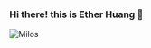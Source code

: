 ### Hi there! this is Ether Huang 👋

![Milos](https://media.giphy.com/media/SXlmEUowKDP8LX5f3l/giphy.gif)

<!--
**etheriuman/etheriuman** is a ✨ _special_ ✨ repository because its `README.md` (this file) appears on your GitHub profile.

Here are some ideas to get you started:

- 🔭 I’m currently working on ...
- 🌱 I’m currently learning ...
- 👯 I’m looking to collaborate on ...
- 🤔 I’m looking for help with ...
- 💬 Ask me about ...
- 📫 How to reach me: ...
- 😄 Pronouns: ...
- ⚡ Fun fact: ...
-->
